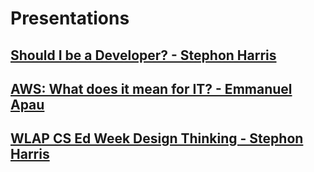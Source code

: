 # Presentations

## [Should I be a Developer? - Stephon Harris](https://www.swipe.to/1135cf)
## [AWS: What does it mean for IT? - Emmanuel Apau](https://drive.google.com/file/d/0B7lF-WskACRFMkRIaTVaYi13cVk/view?usp=sharing)
## [WLAP CS Ed Week Design Thinking - Stephon Harris](https://docs.google.com/presentation/d/1KG5ZHZ-inBm73zhrKtpZyrJL-bXstvrmhIh3Zw11h2c/edit?usp=sharing)
